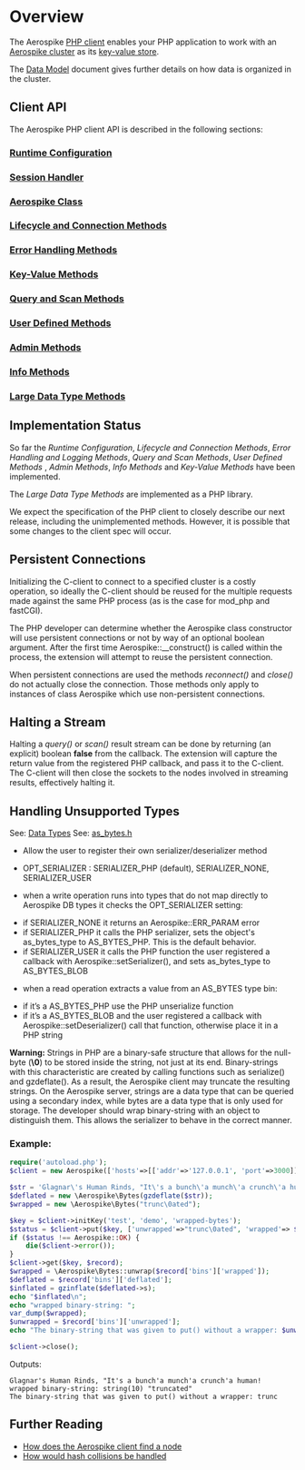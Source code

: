 
# Overview

The Aerospike <a href="http://www.aerospike.com/docs/architecture/clients.html"
target="_doc">PHP client</a> enables your PHP application to work with an
<a href="http://www.aerospike.com/docs/architecture/distribution.html"
target="_doc">Aerospike cluster</a> as its
<a href="http://www.aerospike.com/docs/guide/kvs.html" target="_doc">key-value store</a>.

The <a href="http://www.aerospike.com/docs/architecture/data-model.html" target="_doc">Data Model</a>
document gives further details on how data is organized in the cluster.

## Client API
The Aerospike PHP client API is described in the following sections:

### [Runtime Configuration](aerospike_config.md)
### [Session Handler](aerospike_sessions.md)
### [Aerospike Class](aerospike.md)
### [Lifecycle and Connection Methods](apiref_connection.md)
### [Error Handling Methods](apiref_error.md)
### [Key-Value Methods](apiref_kv.md)
### [Query and Scan Methods](apiref_streams.md)
### [User Defined Methods](apiref_udf.md)
### [Admin Methods](apiref_admin.md)
### [Info Methods](apiref_info.md)
### [Large Data Type Methods](aerospike_ldt.md)

## Implementation Status
So far the *Runtime Configuration*, *Lifecycle and Connection Methods*, *Error*
*Handling and Logging Methods*, *Query and Scan Methods*, *User Defined Methods*
, *Admin Methods*, *Info Methods* and *Key-Value Methods* have been implemented.

The *Large Data Type Methods* are implemented as a PHP library.

We expect the specification of the PHP client to closely describe our next
release, including the unimplemented methods.  However, it is possible that
some changes to the client spec will occur.

## Persistent Connections

Initializing the C-client to connect to a specified cluster is a costly
operation, so ideally the C-client should be reused for the multiple requests
made against the same PHP process (as is the case for mod_php and fastCGI).

The PHP developer can determine whether the Aerospike class constructor will
use persistent connections or not by way of an optional boolean argument.
After the first time Aerospike::__construct() is called within the process, the
extension will attempt to reuse the persistent connection.

When persistent connections are used the methods _reconnect()_ and _close()_ do
not actually close the connection.  Those methods only apply to instances of
class Aerospike which use non-persistent connections.

## Halting a Stream

Halting a _query()_ or _scan()_ result stream can be done by returning (an
explicit) boolean **false** from the callback.  The extension will capture the
return value from the registered PHP callback, and pass it to the C-client.
The C-client will then close the sockets to the nodes involved in streaming
results, effectively halting it.

## Handling Unsupported Types

See: [Data Types](http://www.aerospike.com/docs/guide/data-types.html)
See: [as_bytes.h](https://github.com/aerospike/aerospike-common/blob/master/src/include/aerospike/as_bytes.h)
* Allow the user to register their own serializer/deserializer method
 - OPT\_SERIALIZER : SERIALIZER\_PHP (default), SERIALIZER\_NONE, SERIALIZER\_USER
* when a write operation runs into types that do not map directly to Aerospike DB types it checks the OPT\_SERIALIZER setting:
 - if SERIALIZER\_NONE it returns an Aerospike::ERR\_PARAM error
 - if SERIALIZER\_PHP it calls the PHP serializer, sets the object's as\_bytes\_type to AS\_BYTES_PHP. This is the default behavior.
 - if SERIALIZER\_USER it calls the PHP function the user registered a callback with Aerospike::setSerializer(), and sets as\_bytes\_type to AS\_BYTES\_BLOB
* when a read operation extracts a value from an AS\_BYTES type bin:
 - if it’s a AS\_BYTES\_PHP use the PHP unserialize function
 - if it’s a AS\_BYTES\_BLOB and the user registered a callback with Aerospike::setDeserializer() call that function, otherwise place it in a PHP string

**Warning:** Strings in PHP are a binary-safe structure that allows for the
null-byte (**\0**) to be stored inside the string, not just at its end.
Binary-strings with this characteristic are created by calling functions such
as serialize() and gzdeflate(). As a result, the Aerospike client may truncate
the resulting strings. On the Aerospike server, strings are a data type that can
be queried using a secondary index, while bytes are a data type that is only
used for storage. The developer should wrap binary-string with an object to
distinguish them. This allows the serializer to behave in the correct manner.

### Example:

```php
require('autoload.php');
$client = new Aerospike(['hosts'=>[['addr'=>'127.0.0.1', 'port'=>3000]]]);

$str = 'Glagnar\'s Human Rinds, "It\'s a bunch\'a munch\'a crunch\'a human!';
$deflated = new \Aerospike\Bytes(gzdeflate($str));
$wrapped = new \Aerospike\Bytes("trunc\0ated");

$key = $client->initKey('test', 'demo', 'wrapped-bytes');
$status = $client->put($key, ['unwrapped'=>"trunc\0ated", 'wrapped'=> $wrapped, 'deflated' => $deflated]);
if ($status !== Aerospike::OK) {
    die($client->error());
}
$client->get($key, $record);
$wrapped = \Aerospike\Bytes::unwrap($record['bins']['wrapped']);
$deflated = $record['bins']['deflated'];
$inflated = gzinflate($deflated->s);
echo "$inflated\n";
echo "wrapped binary-string: ";
var_dump($wrapped);
$unwrapped = $record['bins']['unwrapped'];
echo "The binary-string that was given to put() without a wrapper: $unwrapped\n";

$client->close();
```
Outputs:
```
Glagnar's Human Rinds, "It's a bunch'a munch'a crunch'a human!
wrapped binary-string: string(10) "truncated"
The binary-string that was given to put() without a wrapper: trunc
```

## Further Reading

- [How does the Aerospike client find a node](https://discuss.aerospike.com/t/how-does-aerospike-client-find-a-node/706)
- [How would hash collisions be handled](https://discuss.aerospike.com/t/what-will-aerospike-do-if-hash-collision-for-a-key/779)

